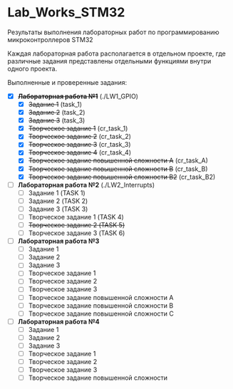 # Lab_Works_STM32
Результаты выполнения лабораторных работ по программированию микроконтроллеров STM32

Каждая лабораторная работа располагается в отдельном проекте, где различные задания представлены отдельными функциями внутри одного проекта.

Выполненные и проверенные задания:
- [x] ~~**Лабораторная работа №1**~~ (./LW1_GPIO)
  - [x] ~~Задание 1~~ (task_1)
  - [x] ~~Задание 2~~ (task_2)
  - [x] ~~Задание 3~~ (task_3)
  - [x] ~~Творческое задание 1~~ (cr_task_1)
  - [x] ~~Творческое задание 2~~ (cr_task_2)
  - [x] ~~Творческое задание 3~~ (cr_task_3)
  - [x] ~~Творческое задание 4~~ (cr_task_4)
  - [x] ~~Творческое задание повышенной сложности A~~ (cr_task_A)
  - [x] ~~Творческое задание повышенной сложности B~~ (cr_task_B)
  - [x] ~~Творческое задание повышенной сложности B2~~ (cr_task_B2)

- [ ] **Лабораторная работа №2** (./LW2_Interrupts)
  - [ ] Задание 1 (TASK 1)
  - [ ] Задание 2 (TASK 2)
  - [ ] Задание 3 (TASK 3)
  - [ ] Творческое задание 1 (TASK 4)
  - [ ] ~~Творческое задание 2 (TASK 5)~~
  - [ ] Творческое задание 3 (TASK 6)

- [ ] **Лабораторная работа №3**
  - [ ] Задание 1
  - [ ] Задание 2
  - [ ] Задание 3
  - [ ] Творческое задание 1 
  - [ ] Творческое задание 2
  - [ ] Творческое задание 3
  - [ ] Творческое задание повышенной сложности A
  - [ ] Творческое задание повышенной сложности B
  - [ ] Творческое задание повышенной сложности C

- [ ] **Лабораторная работа №4**
  - [ ] Задание 1
  - [ ] Задание 2
  - [ ] Задание 3
  - [ ] Творческое задание 1 
  - [ ] Творческое задание 2
  - [ ] Творческое задание 3
  - [ ] Творческое задание повышенной сложности
